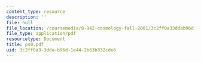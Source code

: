 ```yaml
---
content_type: resource
description: ''
file: null
file_location: /coursemedia/8-942-cosmology-fall-2001/3c2ff0a33ddab96d1e442b63b332cde6_ps0.pdf
file_type: application/pdf
resourcetype: Document
title: ps0.pdf
uid: 3c2ff0a3-3dda-b96d-1e44-2b63b332cde6
---
```

